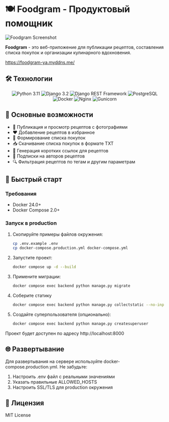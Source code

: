 # 🍽️ Foodgram - Продуктовый помощник

![Foodgram Screenshot](https://i.imgur.com/FcmUX5c.png)

**Foodgram** - это веб-приложение для публикации рецептов, составления списка покупок и организации кулинарного вдохновения.

https://foodgram-ya.myddns.me/

## 🛠 Технологии

<div align="center">
  <img src="https://img.shields.io/badge/Python-3.11-3776AB?logo=python&logoColor=white" alt="Python 3.11" />
  <img src="https://img.shields.io/badge/Django-3.2-092E20?logo=django&logoColor=white" alt="Django 3.2" />
  <img src="https://img.shields.io/badge/DRF-3.13.1-9A1F1A?logo=django&logoColor=white" alt="Django REST Framework" />
  <img src="https://img.shields.io/badge/PostgreSQL-13-4169E1?logo=postgresql&logoColor=white" alt="PostgreSQL" />
  <img src="https://img.shields.io/badge/Docker-24.0-2496ED?logo=docker&logoColor=white" alt="Docker" />
  <img src="https://img.shields.io/badge/Nginx-1.25-009639?logo=nginx&logoColor=white" alt="Nginx" />
  <img src="https://img.shields.io/badge/Gunicorn-23.0.0-499848?logo=gunicorn&logoColor=white" alt="Gunicorn" />
</div>

## 🌟 Основные возможности

- 📖 Публикация и просмотр рецептов с фотографиями
- ❤️ Добавление рецептов в избранное
- 🛒 Формирование списка покупок
- 📥 Скачивание списка покупок в формате TXT
- 🔗 Генерация коротких ссылок для рецептов
- 👥 Подписки на авторов рецептов
- 🔍 Фильтрация рецептов по тегам и другим параметрам

## 🚀 Быстрый старт

### Требования

- Docker 24.0+
- Docker Compose 2.0+

### Запуск в production

1. Скопируйте примеры файлов окружения:
   ```bash
   cp .env.example .env
   cp docker-compose.production.yml docker-compose.yml
   ```
2. Запустите проект:
    ```bash
    docker compose up -d --build
    ```
3. Примените миграции:
    ```bash
    docker compose exec backend python manage.py migrate
    ```
4. Соберите статику
    ```bash
    docker compose exec backend python manage.py collectstatic --no-input
    ```
5. Создайте суперпользователя (опционально):
    ```bash
    docker compose exec backend python manage.py createsuperuser
    ```

Проект будет доступен по адресу http://localhost:8000

## 🌐 Развертывание 

Для развертывания на сервере используйте docker-compose.production.yml. Не забудьте:

1. Настроить .env файл с реальными значениями
2. Указать правильные ALLOWED_HOSTS
3. Настроить SSL/TLS для production окружения

## 📄 Лицензия

MIT License


